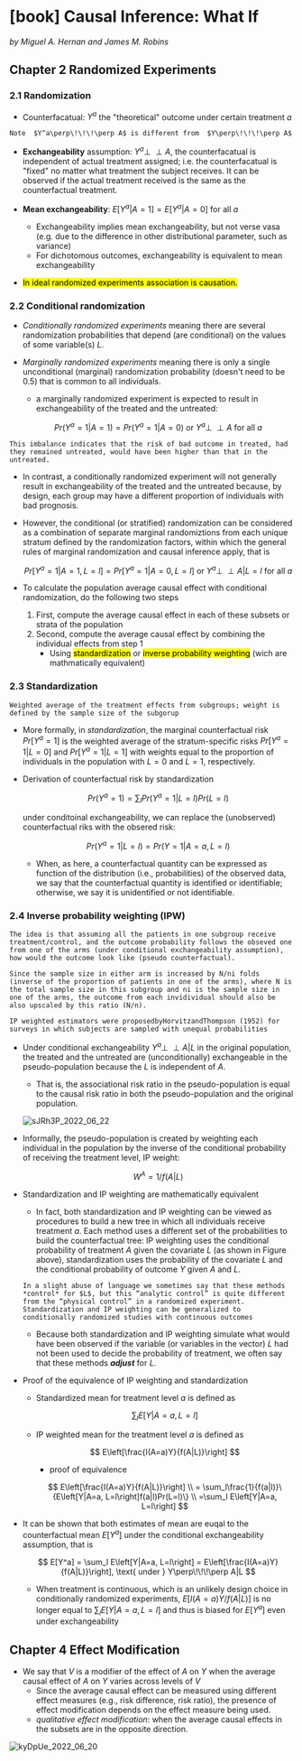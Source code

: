 # [book] Causal Inference: What If

*by Miguel A. Hernan and James M. Robins*

## Chapter 2 Randomized Experiments

### 2.1 Randomization
- Counterfacatual: $Y^a$ the "theoretical" outcome under certain treatment $a$

```{margin}
Note  $Y^a\perp\!\!\!\perp A$ is different from  $Y\perp\!\!\!\perp A$
```
- **Exchangeability** assumption: $Y^a\perp\!\!\!\perp A$, the counterfacatual is independent of actual treatment assigned; i.e. the counterfacatual is "fixed" no matter what treatment the subject receives. It can be observed if the actual treatment received is the same as the counterfactual treatment.

- **Mean exchangeability**: $E[Y^a|A=1] = E[Y^a|A=0] \text{ for all } a$
  - Exchangeability implies mean exchangeability, but not verse vasa (e.g. due to the difference in other distributional parameter, such as variance)
  - For dichotomous outcomes, exchangeability is equivalent to mean exchangeability
- <mark>In ideal randomized experiments association is causation.</mark>

### 2.2 Conditional randomization
- *Conditionally randomized experiments* meaning there are several randomization probabilities that depend (are conditional) on the values of some variable(s) $L$.
- *Marginally randomized experiments* meaning there is only a single unconditional (marginal) randomization probability (doesn't need to be 0.5) that is common to all individuals.
  - a marginally randomized experiment is expected to result in exchangeability of the treated and the untreated: 
  
  $$
  Pr(Y^a=1|A=1) = Pr(Y^a=1|A=0) \text{ or } Y^a \perp\!\!\!\perp A \text{ for all } a
  $$

```{margin}
This imbalance indicates that the risk of bad outcome in treated, had they remained untreated, would have been higher than that in the untreated.
```
- In contrast, a conditionally randomized experiment will not generally result in exchangeability of the treated and the untreated because, by design, each group may have a different proportion of individuals with bad prognosis.
- However, the conditional (or stratified) randomization can be considered as a combination of separate marginal randomiztions from each unique stratum defined by the randomization factors, within which the general rules of marginal randomization and causal inference apply, that is
  
  $$
  Pr[Y^a=1|A =1, L=l]=Pr[Y^a=1|A =0, L=l] \text{ or } Y^a \perp\!\!\!\perp A|L=l \text{ for all } a
  $$

- To calculate the population average causal effect with conditional randomization, do the following two steps
  1. First, compute the average causal effect in each of these subsets or strata of the population
  2. Second, compute the average causal effect by combining the individual effects from step 1
       - Using <mark>standardization</mark> or <mark>inverse probability weighting</mark> (wich are mathmatically equivalent)


### 2.3 Standardization

```{margin}
Weighted average of the treatment effects from subgroups; weight is defined by the sample size of the subgorup
```
- More formally, in *standardization*, the marginal counterfactual risk $Pr[Y^a=1]$ is the weighted average of the stratum-specific risks $Pr[Y^a=1|L=0]$ and $Pr[Y^a=1|L=1]$ with weights equal to the proportion of individuals in the population with $L=0$ and $L=1$, respectively.

- Derivation of counterfactual risk by standardization
  
  $$
  Pr(Y^a=1) = \sum_l Pr(Y^a=1|L=l)Pr(L=l)
  $$

  under conditoinal exchangeability, we can replace the (unobserved) counterfactual riks with the obsered risk:

  $$
  Pr(Y^a=1|L=l) = Pr(Y=1|A=a, L=l)
  $$

  - When, as here, a counterfactual quantity can be expressed as function of the distribution (i.e., probabilities) of the observed data, we say that the counterfactual quantity is identified or identifiable; otherwise, we say it is unidentified or not identifiable.

### 2.4 Inverse probability weighting (IPW)
```{margin}
The idea is that assuming all the patients in one subgroup receive treatment/control, and the outcome probability follows the obseved one from one of the arms (under conditional exchangeability assumption), how would the outcome look like (pseudo counterfactual).

Since the sample size in either arm is increased by N/ni folds (inverse of the proportion of patients in one of the arms), where N is the total sample size in this subgroup and ni is the sample size in one of the arms, the outcome from each invidividual should also be also upscaled by this ratio (N/n).
```

```{margin}
IP weighted estimators were proposedbyHorvitzandThompson (1952) for surveys in which subjects are sampled with unequal probabilities
```

- Under conditional exchangeability $Y^a \perp\!\!\!\perp A|L$ in the original population, the treated and the untreated are (unconditionally) exchangeable in the pseudo-population because the $L$ is independent of $A$.
  - That is, the associational risk ratio in the pseudo-population is equal to the causal risk ratio in both the pseudo-population and the original population.

  ![sJRh3P_2022_06_22](https://cdn.jsdelivr.net/gh/askming/upic@master/uPic/sJRh3P_2022_06_22.png)

- Informally, the pseudo-population is created by weighting each individual in the population by the inverse of the conditional probability of receiving the treatment level, IP weight:
  
  $$
  W^A = 1/f(A|L)
  $$

- Standardization and IP weighting are mathematically equivalent
  - In fact, both standardization and IP weighting can be viewed as procedures to build a new tree in which all individuals receive treatment $a$. Each method uses a different set of the probabilities to build the counterfactual tree: IP weighting uses the conditional probability of treatment $A$ given the covariate $L$ (as shown in Figure above), standardization uses the probability of the covariate $L$ and the conditional probability of outcome $Y$ given $A$ and $L$.
  
  ```{margin}
  In a slight abuse of language we sometimes say that these methods *control* for $L$, but this “analytic control” is quite different from the “physical control” in a randomized experiment. 
  Standardization and IP weighting can be generalized to conditionally randomized studies with continuous outcomes
  ```
  - Because both standardization and IP weighting simulate what would have been observed if the variable (or variables in the vector) $L$ had not been used to decide the probability of treatment, we often say that these methods ***adjust*** for $L$.
  
- Proof of the equivalence of IP weighting and standardization
  - Standardized mean for treatment level $a$ is defined as

    $$
    \sum_l E\left[Y|A=a, L=l\right]
    $$
  
  - IP weighted mean for the treatment level $a$ is defined as

    $$
    E\left[\frac{I(A=a)Y}{f(A|L)}\right]
    $$
    - proof of equivalence
  
    $$
    E\left[\frac{I(A=a)Y}{f(A|L)}\right]  \\ 
    = \sum_l\frac{1}{f(a|l)}\{E\left[Y|A=a, L=l\right]f(a|l)Pr(L=l)\} \\
    =\sum_l E\left[Y|A=a, L=l\right]
    $$

- It can be shown that both estimates of mean are euqal to the counterfactual mean $E[Y^a]$ under the conditional exchangeability assumption, that is
  
  $$
  E[Y^a] = \sum_l E\left[Y|A=a, L=l\right] = E\left[\frac{I(A=a)Y}{f(A|L)}\right], \text{ under } Y\perp\!\!\!\perp A|L
  $$

  - When treatment is continuous, which is an unlikely design choice in conditionally randomized experiments, $E[I(A=a)Y/f(A|L)]$ is no longer equal to $\sum_l E\left[Y|A=a, L=l\right]$ and thus is biased for $E[Y^a]$ even under exchangeability

## Chapter 4 Effect Modification
- We say that $V$ is a modifier of the effect of $A$ on $Y$ when the average causal effect of $A$ on $Y$ varies across levels of $V$
  - Since the average causal effect can be measured using different effect measures (e.g., risk difference, risk ratio), the presence of effect modification depends on the effect measure being used.
  - *qualitative effect modification*: when the average causal effects in the subsets are in the opposite direction.




![kyDpUe_2022_06_20](https://cdn.jsdelivr.net/gh/askming/upic@master/uPic/kyDpUe_2022_06_20.png)